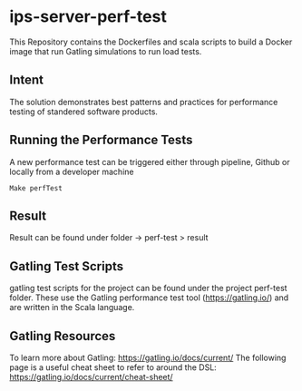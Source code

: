 # ips-server-perf-test

This Repository contains the Dockerfiles and scala scripts to build a Docker image that run Gatling simulations to run load tests. 

## Intent

The solution demonstrates best patterns and practices for performance testing of standered software products.  

## Running the Performance Tests

A new performance test can be triggered either through pipeline, Github or locally from a developer machine

``` Make perfTest ```

## Result

Result can be found under folder -> perf-test > result

## Gatling Test Scripts

gatling test scripts for the project can be found under the project perf-test folder. These use the Gatling performance test tool (https://gatling.io/) and are written in the Scala language. 

## Gatling Resources

To learn more about Gatling: https://gatling.io/docs/current/
The following page is a useful cheat sheet to refer to around the DSL: https://gatling.io/docs/current/cheat-sheet/